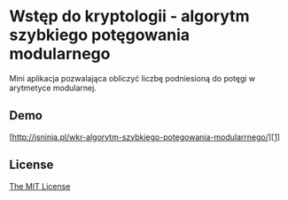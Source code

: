 # Wstęp do kryptologii - algorytm szybkiego potęgowania modularnego

Mini aplikacja pozwalająca obliczyć liczbę podniesioną do potęgi w arytmetyce modularnej.

## Demo

[http://jsninja.pl/wkr-algorytm-szybkiego-potegowania-modularrnego/][1]

## License

[The MIT License][2]


[1]: http://jsninja.pl/wkr-algorytm-szybkiego-potegowania-modularrnego/
[2]: http://piecioshka.mit-license.org/
